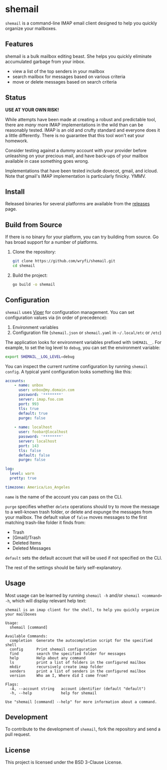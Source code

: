 # shemail

`shemail` is a command-line IMAP email client designed to help you quickly organize your mailboxes.

## Features

shemail is a bulk mailbox editing beast. She helps you quickly eliminate accumulated
garbage from your inbox.

- view a list of the top senders in your mailbox
- search mailbox for messages based on various criteria
- move or delete messages based on search criteria

## Status

**USE AT YOUR OWN RISK!**

While attempts have been made at creating a robust and predictable tool, there are 
_many_ more IMAP implementations in the wild than can be reasonably tested.
IMAP is an old and crufty standard and everyone does it a little differently.
There is no guarantee that this tool won't eat your homework.

Consider testing against a dummy account with your provider before unleashing 
on your precious mail, and have back-ups of your mailbox available in case
something goes wrong.

Implementations that have been tested include dovecot, gmail, and icloud. Note that
gmail's IMAP implementation is particularly finicky. YMMV.

## Install

Released binaries for several platforms are available from the [releases](https://github.com/wryfi/shemail/releases) page.

## Build from Source

If there is no binary for your platform, you can try building from source. Go has
broad support for a number of platforms.

1. Clone the repository:
   ```sh
   git clone https://github.com/wryfi/shemail.git
   cd shemail
   ```

2. Build the project:
   ```sh
   go build -o shemail
   ```

## Configuration

`shemail` uses [Viper](https://github.com/spf13/viper) for configuration management. You can set configuration values via (in order of precedence):

1. Environment variables
1. Configuration file (`shemail.json` or `shemail.yaml` in `~/.local/etc` or `/etc`)

The application looks for environment variables prefixed with `SHEMAIL__`. For example, to set the log level to `debug`, you can set the environment variable:

```sh
export SHEMAIL__LOG_LEVEL=debug
```

You can inspect the current runtime configuration by running `shemail config`.
A typical yaml configuration looks something like this:

```yaml
accounts:
    - name: unbox
      user: unbox@my.domain.com
      password: '********'
      server: imap.foo.com
      port: 993
      tls: true
      default: true
      purge: false
      
    - name: localhost
      user: foobar@localhost
      password: '********'
      server: localhost
      port: 143
      tls: false
      default: false
      purge: false

log:
  level: warn
  pretty: true

timezone: America/Los_Angeles
```

`name` is the name of the account you can pass on the CLI.

`purge` specifies whether `delete` operations should try to move the message to a
well-known trash folder, or delete and expunge the messages from your mailbox.
The default value of `false` moves messages to the first matching trash-like
folder it finds from:

- Trash
- [Gmail]/Trash
- Deleted Items
- Deleted Messages

`default` sets the default account that will be used if not specified on the CLI.

The rest of the settings should be fairly self-explanatory.

## Usage

Most usage can be learned by running `shemail -h` and/or `shemail <command> -h`,
which will display relevant help text:

```
shemail is an imap client for the shell, to help you quickly organize your mailboxes

Usage:
  shemail [command]

Available Commands:
  completion  Generate the autocompletion script for the specified shell
  config      Print shemail configuration
  find        search the specified folder for messages
  help        Help about any command
  ls          print a list of folders in the configured mailbox
  mkdir       recursively create imap folder
  senders     print a list of senders in the configured mailbox
  version     Who am I, Where did I come from?

Flags:
  -A, --account string   account identifier (default "default")
  -h, --help             help for shemail

Use "shemail [command] --help" for more information about a command.
```

## Development

To contribute to the development of `shemail`, fork the repository and send a pull request.

## License

This project is licensed under the BSD 3-Clause License.